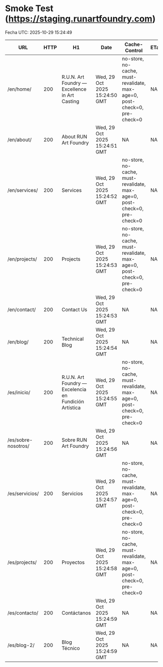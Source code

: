 # Smoke Test (https://staging.runartfoundry.com)
Fecha UTC: 2025-10-29 15:24:49

| URL | HTTP | H1 | Date | Cache-Control | ETag |
| --- | --- | --- | --- | --- | --- |
| /en/home/ | 200 | R.U.N. Art Foundry — Excellence in Art Casting | Wed, 29 Oct 2025 15:24:50 GMT | no-store, no-cache, must-revalidate, max-age=0, post-check=0, pre-check=0 | NA |
| /en/about/ | 200 | About RUN Art Foundry | Wed, 29 Oct 2025 15:24:51 GMT | NA | NA |
| /en/services/ | 200 | Services | Wed, 29 Oct 2025 15:24:52 GMT | no-store, no-cache, must-revalidate, max-age=0, post-check=0, pre-check=0 | NA |
| /en/projects/ | 200 | Projects | Wed, 29 Oct 2025 15:24:53 GMT | no-store, no-cache, must-revalidate, max-age=0, post-check=0, pre-check=0 | NA |
| /en/contact/ | 200 | Contact Us | Wed, 29 Oct 2025 15:24:53 GMT | NA | NA |
| /en/blog/ | 200 | Technical Blog | Wed, 29 Oct 2025 15:24:54 GMT | NA | NA |
| /es/inicio/ | 200 | R.U.N. Art Foundry — Excelencia en Fundición Artística | Wed, 29 Oct 2025 15:24:55 GMT | no-store, no-cache, must-revalidate, max-age=0, post-check=0, pre-check=0 | NA |
| /es/sobre-nosotros/ | 200 | Sobre RUN Art Foundry | Wed, 29 Oct 2025 15:24:56 GMT | NA | NA |
| /es/servicios/ | 200 | Servicios | Wed, 29 Oct 2025 15:24:57 GMT | no-store, no-cache, must-revalidate, max-age=0, post-check=0, pre-check=0 | NA |
| /es/projects/ | 200 | Proyectos | Wed, 29 Oct 2025 15:24:58 GMT | no-store, no-cache, must-revalidate, max-age=0, post-check=0, pre-check=0 | NA |
| /es/contacto/ | 200 | Contáctanos | Wed, 29 Oct 2025 15:24:59 GMT | NA | NA |
| /es/blog-2/ | 200 | Blog Técnico | Wed, 29 Oct 2025 15:24:59 GMT | NA | NA |
